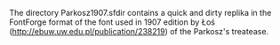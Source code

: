 The directory Parkosz1907.sfdir contains a quick and dirty replika in the FontForge format of the font used in 1907 edition by Łoś (http://ebuw.uw.edu.pl/publication/238219) of the Parkosz's treatease.
